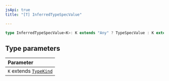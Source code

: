 ```yaml
---
jsApi: true
title: "[T] InferredTypeSpecValue"

---
```

```ts
type InferredTypeSpecValue<K>: K extends "Any" ? TypeSpecValue : K extends infer T[] ? InferredTypeSpecValue<T> : K extends "String" ? string : K extends "Number" ? number : K extends "Boolean" ? boolean : Type & Object;
```

## Type parameters

| Parameter |
| :------ |
| `K` extends [`TypeKind`](TypeKind.md) |
